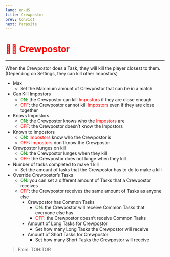 ```yaml
---
lang: en-US
title: Crewpostor
prev: Convict
next: Parasite
---
```


# <font color="red">👨‍🚀 <b>Crewpostor</b></font> <Badge text="Madmate" type="tip" vertical="middle"/>
---

When the Crewpostor does a Task, they will kill the player closest to them. (Depending on Settings, they can kill other Impostors)
* Max
  * Set the Maximum amount of Crewpostor that can be in a match
* Can Kill Impostors
  * <font color=green>ON</font>: the Crewpostor can kill <font color=red>Impostors</font> if they are close enough
  * <font color=red>OFF</font>: the Crewpostor cannot kill <font color=red>Impostors</font> even if they are close together
* Knows Impostors
  * <font color=green>ON</font>: the Crewpostor knows who the <font color=red>Impostors</font> are
  * <font color=red>OFF</font>: the Crewpostor doesn’t know the Impostors
* Known to Impostors
  * <font color=green>ON</font>: <font color=red>Impostors</font> know who the Crewpostor is
  * <font color=red>OFF</font>: <font color=red>Impostors</font> don’t know the Crewpostor
* Crewpostor lunges on kill
  * <font color=green>ON</font>: the Crewpostor lunges when they kill
  * <font color=red>OFF</font>: the Crewpostor does not lunge when they kill
* Number of tasks completed to make 1 kill
  * Set the amount of tasks that the Crewpostor has to do to make a kill
* Override Crewpostor’s Tasks
  * <font color=green>ON</font>: you can set a different amount of Tasks that a Crewpostor receives
  * <font color=red>OFF</font>: the Crewpostor receives the same amount of Tasks as anyone else
    * Crewpostor has Common Tasks
      * <font color=green>ON</font>: the Crewpostor will receive Common Tasks that everyone else has
      * <font color=red>OFF</font>: the Crewpostor doesn’t receive Common Tasks
    * Amount of Long Tasks for Crewpostor
      * Set how many Long Tasks the Crewpostor will receive
    * Amount of Short Tasks for Crewpostor
      * Set how many Short Tasks the Crewpostor will receive

> From: TOH:TOR